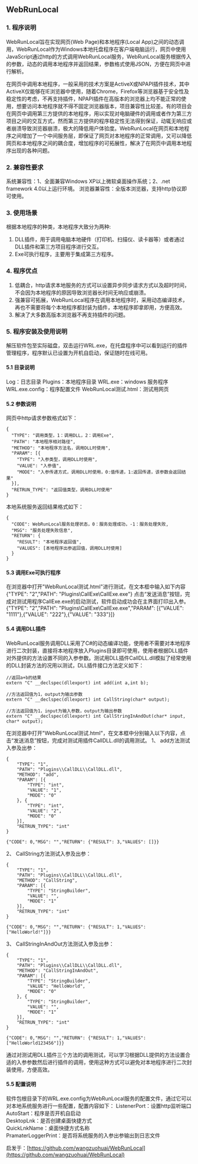 ## WebRunLocal
### 1. 程序说明
WebRunLocal旨在实现网页(Web Page)和本地程序(Local App)之间的动态调用，WebRunLocal作为Windows本地托盘程序在客户端电脑运行，网页中使用JavaScript通过http的方式调用WebRunLocal服务，WebRunLocal服务根据传入的参数，动态的调用本地程序并返回结果，参数格式使用JSON，方便在网页中进行解析。

在网页中调用本地程序，一般采用的技术方案是ActiveX或NPAPI插件技术，其中ActiveX仅能够在IE浏览器中使用，随着Chrome，Firefox等浏览器基于安全性及稳定性的考虑，不再支持插件，NPAPI插件在高版本的浏览器上均不能正常的使用，想要访问本地程序就不得不固定浏览器版本，项目兼容性比较差。有的项目会在网页中调用第三方提供的本地程序，用以实现对电脑硬件的调用或者作为第三方项目之间的交互方式，然而第三方提供的程序稳定性无法得到保证，动辄无响应或者崩溃导致浏览器崩溃，极大的降低用户体验度。WebRunLocal在网页和本地程序之间增加了一个中间服务层，即保证了网页对本地程序的正常调用，又可以降低网页和本地程序之间的耦合度，增加程序的可拓展性，解决了在网页中调用本地程序出现的各种问题。

### 2. 兼容性要求
系统兼容性：1、全面兼容Windows XP以上微软桌面操作系统；2、.net framework 4.0以上运行环境。
浏览器兼容性：全版本浏览器，支持http协议即可使用。

### 3. 使用场景
根据本地程序的种类，本地程序大致分为两种:

1. DLL插件，用于调用电脑本地硬件（打印机、扫描仪、读卡器等）或者通过DLL插件和第三方项目程序进行交互。
2. Exe可执行程序，主要用于集成第三方程序。

### 4. 程序优点

1. 低耦合，http请求本地服务的方式可以设置异步同步请求方式以及超时时间，不会因为本地程序的原因导致浏览器长时间无响应或崩溃。
2. 强兼容可拓展，WebRunLocal程序在调用本地程序时，采用动态编译技术，再也不需要将每个本地程序都封装为插件，本地程序即拿即用，方便高效。
3. 解决了大多数高版本浏览器不再支持插件的问题。

### 5. 程序安装及使用说明
解压软件包至实际磁盘，双击运行WRL.exe，在托盘程序中可以看到运行的插件管理程序，程序默认已设置为开机自启动，保证随时在线可用。
#### 5.1 目录说明
Log：日志目录
Plugins：本地程序目录
WRL.exe：windows 服务程序
WRL.exe.config：程序配置文件
WebRunLocal测试.html：测试用网页
#### 5.2 参数说明
网页中http请求参数格式如下：
```
{
  "TYPE": "调用类型，1：调用DLL，2：调用Exe",
  "PATH": "本地程序相对路径",
  "METHOD": "本地程序方法名，调用DLL时使用",
  "PARAM": [{
    "TYPE": "入参类型，调用DLL时使用",
	"VALUE": "入参值",
	"MODE": "入参传递方式，调用DLL时使用，0:值传递，1:返回传递，该参数会返回结果"
  }],
  "RETRUN_TYPE": "返回值类型，调用DLL时使用"
}
```
本地系统服务返回结果格式如下：
```
{
  "CODE": WebRunLocal服务处理状态，0：服务处理成功，-1：服务处理失败,
  "MSG": "服务处理失败信息",
  "RETURN": {
    "RESULT": "本地程序返回值",
    "VALUES": [本地程序出参返回值，调用DLL时使用]
  }
}
```
#### 5.3 调用Exe可执行程序
在浏览器中打开"WebRunLocal测试.html"进行测试，在文本框中输入如下内容
{"TYPE": "2","PATH": "Plugins\\CallExe\\CallExe.exe"}
点击“发送消息”按钮，完成对测试用程序CallExe.exe的启动测试，软件启动成功会在主界面打印出入参。
{"TYPE": "2","PATH": "Plugins\\CallExe\\CallExe.exe","PARAM": [{"VALUE": "1111"},{"VALUE": "222"},{"VALUE": "333"}]}

#### 5.4 调用DLL插件
WebRunLocal服务调用DLL采用了C#的动态编译功能，使用者不需要对本地程序进行二次封装，直接将本地程序放入Plugins目录即可使用，使用者根据DLL插件对外提供的方法设置不同的入参参数。测试用DLL插件CallDLL.dll模拟了经常使用的DLL封装方法的况用以测试，DLL插件接口方法定义如下：
```
//返回a+b的结果
extern "C" __declspec(dllexport) int add(int a,int b);

//方法返回值为1，output为输出参数
extern "C" __declspec(dllexport) int CallString(char* output);

//方法返回值为1，input为输入参数，output为输出参数
extern "C" __declspec(dllexport) int CallStringInAndOut(char* input, char* output);
```
在浏览器中打开"WebRunLocal测试.html"，在文本框中分别输入以下内容，点击“发送消息”按钮，完成对测试用插件CallDLL.dll的调用测试。
1、 add方法测试入参及出参：

```
{
	"TYPE": "1",
	"PATH": "Plugins\\CallDLL\\CallDLL.dll",
	"METHOD": "add",
	"PARAM": [{
		"TYPE": "int",
		"VALUE": "1",
		"MODE": "0"
	}, {
		"TYPE": "int",
		"VALUE": "2",
		"MODE": "0"
	}],
	"RETRUN_TYPE": "int"
}

{"CODE": 0,"MSG": "","RETURN": {"RESULT": 3,"VALUES": []}}

```

2、 CallString方法测试入参及出参：

```
{
	"TYPE": "1",
	"PATH": "Plugins\\CallDLL\\CallDLL.dll",
	"METHOD": "CallString",
	"PARAM": [{
		"TYPE": "StringBuilder",
		"VALUE": "",
		"MODE": "1"
	}],
	"RETRUN_TYPE": "int"
}

{"CODE": 0,"MSG": "","RETURN": {"RESULT": 1,"VALUES": ["HelloWorld!"]}}

```
3、 CallStringInAndOut方法测试入参及出参：

```
{
	"TYPE": "1",
	"PATH": "Plugins\\CallDLL\\CallDLL.dll",
	"METHOD": "CallStringInAndOut",
	"PARAM": [{
		"TYPE": "StringBuilder",
		"VALUE": "HelloWorld",
		"MODE": "0"
	}, {
		"TYPE": "StringBuilder",
		"VALUE": "",
		"MODE": "1"
	}],
	"RETRUN_TYPE": "int"
}

{"CODE": 0,"MSG": "","RETURN": {"RESULT": 1,"VALUES": ["HelloWorld123456"]}}
```

通过对测试用DLL插件三个方法的调用测试，可以学习根据DLL提供的方法设置合适的入参参数然后进行插件的调用，使用这种方式可以避免对本地程序进行二次封装使用，方便高效。

#### 5.5 配置说明
软件包根目录下的WRL.exe.config为WebRunLocal服务的配置文件，通过它可以对本地系统服务进行一些配置，配置内容如下：
ListenerPort：设置http监听端口<br/>
AutoStart：程序是否开机自启动<br/>
DesktopLnk：是否创建桌面快捷方式<br/>
QuickLnkName：桌面快捷方式名称<br/>
PramaterLoggerPrint：是否将系统服务的入参出参输出到日志文件


启发于：[https://github.com/wangzuohuai/WebRunLocal](https://github.com/wangzuohuai/WebRunLocal)
